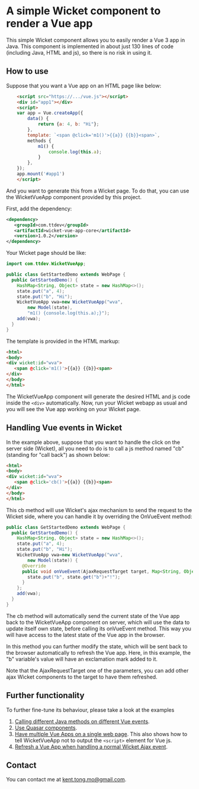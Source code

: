 # A simple Wicket component to render a Vue app

This simple Wicket component allows you to easily render a Vue 3 app in Java. This 
component is implemented in about just 130 lines of code (including Java, HTML and js), so
there is no risk in using it.

## How to use
Suppose that you want a Vue app on an HTML page like below:
```html
    <script src="https://.../vue.js"></script>
    <div id="app1"></div>
    <script>
    var app = Vue.createApp({
        data() {
            return {a: 4, b: "Hi"};
        },
        template: `<span @click='m1()'>{{a}} {{b}}<span>`,
        methods {
            m1() {
                console.log(this.a);
            }
        },
    });
    app.mount('#app1')
    </script>
```
And you want to generate this from a Wicket page. To do that, you
can use the WicketVueApp component provided by this project.

First, add the dependency:
```xml
<dependency>
   <groupId>com.ttdev</groupId>
   <artifactId>wicket-vue-app-core</artifactId>
   <version>1.0.2</version>
</dependency>
```
Your Wicket page should be like:
```java
import com.ttdev.WicketVueApp;

public class GetStartedDemo extends WebPage {
  public GetStartedDemo() {
    HashMap<String, Object> state = new HashMap<>();
    state.put("a", 4);
    state.put("b", "Hi");
    WicketVueApp vwa=new WicketVueApp("wva", 
        new Model(state), 
        "m1() {console.log(this.a);}");
    add(vwa);
  }
}
```
The template is provided in the HTML markup:
```html
<html>
<body>
<div wicket:id="wva">
   <span @click='m1()'>{{a}} {{b}}<span>
</div>
</body>
</html>
```
The WicketVueApp component will generate the desired HTML and js code inside the `<div>` automatically.
Now, run your Wicket webapp as usual and you will see the Vue app working on your Wicket page.

## Handling Vue events in Wicket

In the example above, suppose that you want to handle the click on the server side (Wicket), all
you need to do is to call a js method named "cb" (standing for "call back") as shown below:
```html
<html>
<body>
<div wicket:id="wva">
   <span @click='cb()'>{{a}} {{b}}<span>
</div>
</body>
</html>
```
This cb method will use Wicket's ajax mechanism to send the request to the Wicket side, where
you can handle it by overriding the OnVueEvent method:
```java
public class GetStartedDemo extends WebPage {
  public GetStartedDemo() {
    HashMap<String, Object> state = new HashMap<>();
    state.put("a", 4);
    state.put("b", "Hi");
    WicketVueApp vwa=new WicketVueApp("wva", 
        new Model(state)) {
      @Override
      public void onVueEvent(AjaxRequestTarget target, Map<String, Object> data) {
        state.put("b", state.get("b")+"!");
      }
    };
    add(vwa);
  }
}
```
The cb method will automatically send the current state of the Vue app back to the WicketVueApp component
on server, which will use the data to update itself own state, before calling its onVueEvent method. This
way you will have access to the latest state of the Vue app in the browser.

In this method you can further modify the state, which will be sent back to the browser automatically 
to refresh the Vue app. Here, in this example, the "b" variable's value will have an exclamation mark 
added to it.

Note that the AjaxRequestTarget one of the parameters, you can add other ajax Wicket components to the
target to have them refreshed.

## Further functionality
To further fine-tune its behaviour, please take a look at the examples
1. [Calling different Java methods on different Vue events](https://github.com/freemant2000/WicketVueApp/tree/master/wicket-vue-app-examples/src/main/java/com/ttdev/RouteDemo.java).
2. [Use Quasar components](https://github.com/freemant2000/WicketVueApp/tree/master/wicket-vue-app-examples/src/main/java/com/ttdev/QuasarDemo.java).
3. [Have multiple Vue Apps on a single web page](https://github.com/freemant2000/WicketVueApp/tree/master/wicket-vue-app-examples/src/main/java/com/ttdev/MultiAppsDemo.java). This
   also shows how to tell WicketVueApp not to output the `<script>` element for Vue js.
4. [Refresh a Vue App when handling a normal Wicket Ajax event](https://github.com/freemant2000/WicketVueApp/tree/master/wicket-vue-app-examples/src/main/java/com/ttdev/RefreshByWicketDemo.java).

## Contact
You can contact me at [kent.tong.mo@gmail.com](mailto:kent.tong.mo@gmail.com).